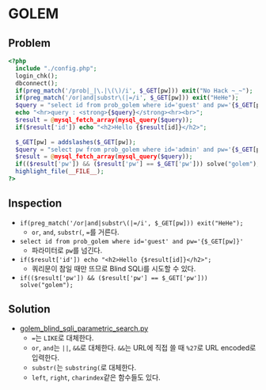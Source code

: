 # GOLEM

## Problem
```php
<?php 
  include "./config.php"; 
  login_chk(); 
  dbconnect(); 
  if(preg_match('/prob|_|\.|\(\)/i', $_GET[pw])) exit("No Hack ~_~"); 
  if(preg_match('/or|and|substr\(|=/i', $_GET[pw])) exit("HeHe"); 
  $query = "select id from prob_golem where id='guest' and pw='{$_GET[pw]}'"; 
  echo "<hr>query : <strong>{$query}</strong><hr><br>"; 
  $result = @mysql_fetch_array(mysql_query($query)); 
  if($result['id']) echo "<h2>Hello {$result[id]}</h2>"; 
   
  $_GET[pw] = addslashes($_GET[pw]); 
  $query = "select pw from prob_golem where id='admin' and pw='{$_GET[pw]}'"; 
  $result = @mysql_fetch_array(mysql_query($query)); 
  if(($result['pw']) && ($result['pw'] == $_GET['pw'])) solve("golem"); 
  highlight_file(__FILE__); 
?>
```

## Inspection
* `if(preg_match('/or|and|substr\(|=/i', $_GET[pw])) exit("HeHe");`
	- `or`, `and`, `substr(`, `=`를 거른다.
* `select id from prob_golem where id='guest' and pw='{$_GET[pw]}'`
	- 파라미터로 `pw`를 넘긴다.
* `if($result['id']) echo "<h2>Hello {$result[id]}</h2>";`
	- 쿼리문이 참일 때만 뜨므로 Blind SQLi를 시도할 수 있다.
* `if(($result['pw']) && ($result['pw'] == $_GET['pw'])) solve("golem");`

## Solution
* [golem_blind_sqli_parametric_search.py](./golem_blind_sqli_parametric_search.py)
	- `=`는 `LIKE`로 대체한다.
	- `or`, `and`는 `||`, `&&`로 대체한다. `&&`는 URL에 직접 쓸 때 `%27`로 URL encoded로 입력한다.
	- `substr(`는 `substring(`로 대체한다.
	- `left`, `right`, `charindex`같은 함수들도 있다.